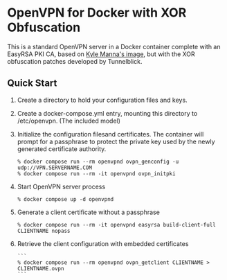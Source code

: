 # OpenVPN for Docker with XOR Obfuscation
This is a standard OpenVPN server in a Docker container complete with an EasyRSA PKI CA, based on [Kyle Manna's image](https://github.com/kylemanna/docker-openvpn), but
with the XOR obfuscation patches developed by Tunnelblick.

## Quick Start
1. Create a directory to hold your configuration files and keys.
2. Create a docker-compose.yml entry, mounting this directory to /etc/openvpn.  (The included model)
3. Initialize the configuration filesand certificates.  The container will prompt for a passphrase to protect the
  private key used by the newly generated certificate authority.

      ```
      % docker compose run --rm openvpnd ovpn_genconfig -u udp://VPN.SERVERNAME.COM
      % docker compose run --rm -it openvpnd ovpn_initpki
      ```
4. Start OpenVPN server process

      ```
      % docker compose up -d openvpnd
      ```

5. Generate a client certificate without a passphrase

      ```
      % docker compose run --rm -it openvpnd easyrsa build-client-full CLIENTNAME nopass
      ```
      
6. Retrieve the client configuration with embedded certificates

       ```
       % docker compose run --rm openvpnd ovpn_getclient CLIENTNAME > CLIENTNAME.ovpn
       ```
